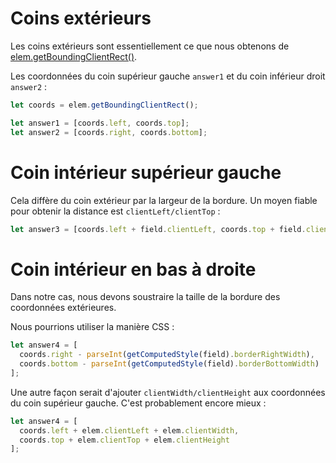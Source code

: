 # Coins extérieurs

Les coins extérieurs sont essentiellement ce que nous obtenons de [elem.getBoundingClientRect()](https://developer.mozilla.org/en-US/docs/DOM/element.getBoundingClientRect).

Les coordonnées du coin supérieur gauche `answer1` et du coin inférieur droit `answer2` :

```js
let coords = elem.getBoundingClientRect();

let answer1 = [coords.left, coords.top];
let answer2 = [coords.right, coords.bottom];
```

# Coin intérieur supérieur gauche

Cela diffère du coin extérieur par la largeur de la bordure. Un moyen fiable pour obtenir la distance est `clientLeft/clientTop` :

```js
let answer3 = [coords.left + field.clientLeft, coords.top + field.clientTop];
```

# Coin intérieur en bas à droite

Dans notre cas, nous devons soustraire la taille de la bordure des coordonnées extérieures.

Nous pourrions utiliser la manière CSS :

```js
let answer4 = [
  coords.right - parseInt(getComputedStyle(field).borderRightWidth),
  coords.bottom - parseInt(getComputedStyle(field).borderBottomWidth)
];
```

Une autre façon serait d'ajouter `clientWidth/clientHeight` aux coordonnées du coin supérieur gauche. C'est probablement encore mieux :

```js
let answer4 = [
  coords.left + elem.clientLeft + elem.clientWidth,
  coords.top + elem.clientTop + elem.clientHeight
];
```
